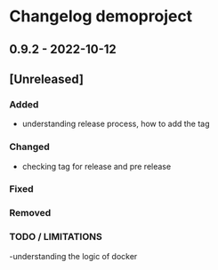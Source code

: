 # Changelog demoproject
[//]: <> (Latest version number for doxygen action)

## 0.9.2 - 2022-10-12 

## [Unreleased]
### Added 
- understanding release process, how to add the tag

### Changed
-  checking tag for release and pre release

### Fixed
### Removed
### TODO / LIMITATIONS
-understanding the logic of docker
